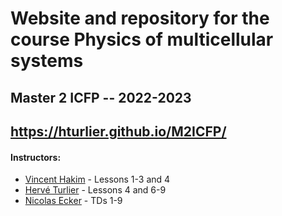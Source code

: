 # Website and repository for the course Physics of multicellular systems
## Master 2 ICFP -- 2022-2023
## https://hturlier.github.io/M2ICFP/

#### Instructors: 
- [Vincent Hakim](mailto:vincent.hakim@ens.fr) - Lessons 1-3 and 4
- [Hervé Turlier](mailto:herve.turlier@college-de-france.fr) - Lessons 4 and 6-9
- [Nicolas Ecker](mailto:nicolas.ecker@college-de-france.fr) - TDs 1-9
